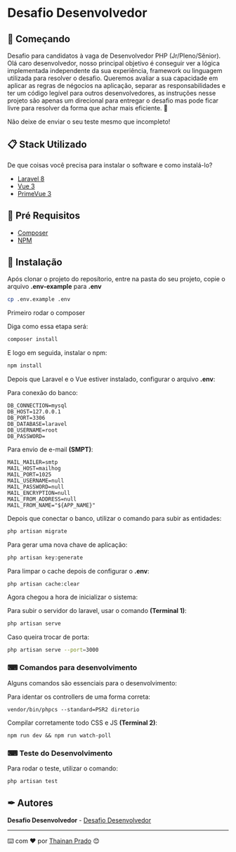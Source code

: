 # Desafio Desenvolvedor

## 🚀 Começando

Desafio para candidatos à vaga de Desenvolvedor PHP (Jr/Pleno/Sênior).
Olá caro desenvolvedor, nosso principal objetivo é conseguir ver a lógica implementada independente da sua experiência, framework ou linguagem utilizada para resolver o desafio. Queremos avaliar a sua capacidade em aplicar as regras de négocios na aplicação, separar as responsabilidades e ter um código legível para outros desenvolvedores, as instruções nesse projeto são apenas um direcional para entregar o desafio mas pode ficar livre para resolver da forma que achar mais eficiente. 🚀

Não deixe de enviar o seu teste mesmo que incompleto!

## 📋 Stack Utilizado

De que coisas você precisa para instalar o software e como instalá-lo?

* [Laravel 8](https://laravel.com/docs/8.x)
* [Vue 3](https://v3.vuejs.org/)
* [PrimeVue 3](https://www.primefaces.org/primevue/showcase/#/setup)

## 🔧 Pré Requisitos

* [Composer](https://getcomposer.org/)
* [NPM](https://www.npmjs.com/)

## 🔧 Instalação

Após clonar o projeto do reposítorio, entre na pasta do seu projeto, copie o arquivo **.env-example** para **.env**

```sh
cp .env.example .env
```

Primeiro rodar o composer

Diga como essa etapa será:

```sh
composer install
```

E logo em seguida, instalar o npm:

```sh
npm install
```

Depois que Laravel e o Vue estiver instalado, configurar o arquivo **.env**:

Para conexão do banco:

````
DB_CONNECTION=mysql
DB_HOST=127.0.0.1
DB_PORT=3306
DB_DATABASE=laravel
DB_USERNAME=root
DB_PASSWORD=
````

Para envio de e-mail **(SMPT)**: 
````
MAIL_MAILER=smtp
MAIL_HOST=mailhog
MAIL_PORT=1025
MAIL_USERNAME=null
MAIL_PASSWORD=null
MAIL_ENCRYPTION=null
MAIL_FROM_ADDRESS=null
MAIL_FROM_NAME="${APP_NAME}"
````

Depois que conectar o banco, utilizar o comando para subir as entidades:
````sh
php artisan migrate
````

Para gerar uma nova chave de aplicação: 
````sh
php artisan key:generate
````

Para limpar o cache depois de configurar o **.env**:
```
php artisan cache:clear
```

Agora chegou a hora de inicializar o sistema:

Para subir o servidor do laravel, usar o comando **(Terminal 1)**:
```sh
php artisan serve
```
Caso queira trocar de porta: 
````sh
php artisan serve --port=3000
````

### ⌨ Comandos para desenvolvimento

Alguns comandos são essenciais para o desenvolvimento:

Para identar os controllers de uma forma correta:
```ssh
vendor/bin/phpcs --standard=PSR2 diretorio
```

Compilar corretamente todo CSS e JS **(Terminal 2)**:
```
npm run dev && npm run watch-poll
```

### ⌨ Teste do Desenvolvimento

Para rodar o teste, utilizar o comando: 
````sh
php artisan test
````

## ✒ Autores

**Desafio Desenvolvedor** - [Desafio Desenvolvedor](https://github.com/thainan76/desafio-desenvolvedor)

---
⌨️ com ❤️ por [Thainan Prado](https://github.com/thainan76) 😊
